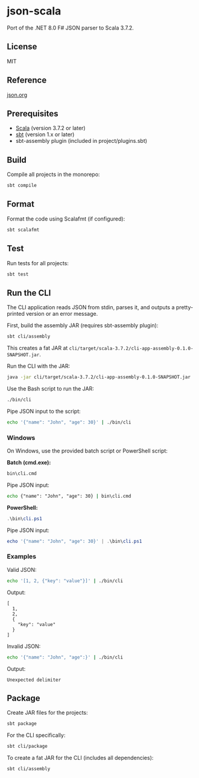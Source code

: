 # json-scala

Port of the .NET 8.0 F# JSON parser to Scala 3.7.2.

## License

MIT

## Reference

[json.org](https://www.json.org/json-en.html)

## Prerequisites

- [Scala](https://www.scala-lang.org/) (version 3.7.2 or later)
- [sbt](https://www.scala-sbt.org/) (version 1.x or later)
- sbt-assembly plugin (included in project/plugins.sbt)

## Build

Compile all projects in the monorepo:

```bash
sbt compile
```

## Format

Format the code using Scalafmt (if configured):

```bash
sbt scalafmt
```

## Test

Run tests for all projects:

```bash
sbt test
```

## Run the CLI

The CLI application reads JSON from stdin, parses it, and outputs a pretty-printed version or an error message.

First, build the assembly JAR (requires sbt-assembly plugin):

```bash
sbt cli/assembly
```

This creates a fat JAR at `cli/target/scala-3.7.2/cli-app-assembly-0.1.0-SNAPSHOT.jar`.

Run the CLI with the JAR:

```bash
java -jar cli/target/scala-3.7.2/cli-app-assembly-0.1.0-SNAPSHOT.jar
```

Use the Bash script to run the JAR:

```bash
./bin/cli
```

Pipe JSON input to the script:

```bash
echo '{"name": "John", "age": 30}' | ./bin/cli
```

### Windows

On Windows, use the provided batch script or PowerShell script:

**Batch (cmd.exe):**

```cmd
bin\cli.cmd
```

Pipe JSON input:

```cmd
echo {"name": "John", "age": 30} | bin\cli.cmd
```

**PowerShell:**

```powershell
.\bin\cli.ps1
```

Pipe JSON input:

```powershell
echo '{"name": "John", "age": 30}' | .\bin\cli.ps1
```

### Examples

Valid JSON:

```bash
echo '[1, 2, {"key": "value"}]' | ./bin/cli
```

Output:

```
[
  1,
  2,
  {
    "key": "value"
  }
]
```

Invalid JSON:

```bash
echo '{"name": "John", "age":}' | ./bin/cli
```

Output:

```
Unexpected delimiter
```

## Package

Create JAR files for the projects:

```bash
sbt package
```

For the CLI specifically:

```bash
sbt cli/package
```

To create a fat JAR for the CLI (includes all dependencies):

```bash
sbt cli/assembly
```
